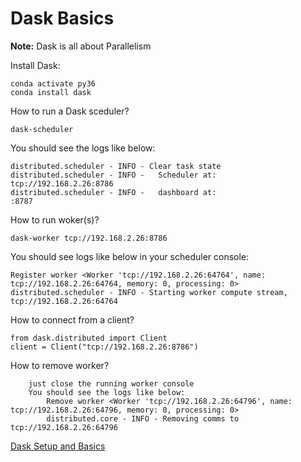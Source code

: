 # Dask Basics

**Note:** Dask is all about Parallelism



Install Dask:
```
conda activate py36
conda install dask
```

How to run a Dask sceduler?
```
dask-scheduler
```
You should see the logs like below:
```
distributed.scheduler - INFO - Clear task state
distributed.scheduler - INFO -   Scheduler at:   tcp://192.168.2.26:8786
distributed.scheduler - INFO -   dashboard at:                     :8787
```

How to run woker(s)?
```
dask-worker tcp://192.168.2.26:8786
```
You should see logs like below in your scheduler console:
```
Register worker <Worker 'tcp://192.168.2.26:64764', name: tcp://192.168.2.26:64764, memory: 0, processing: 0>
distributed.scheduler - INFO - Starting worker compute stream, tcp://192.168.2.26:64764
```

How to connect from a client?
```
from dask.distributed import Client
client = Client("tcp://192.168.2.26:8786")
```

How to remove worker?
```
	just close the running worker console
	You should see the logs like below:
		Remove worker <Worker 'tcp://192.168.2.26:64796', name: tcp://192.168.2.26:64796, memory: 0, processing: 0>
		distributed.core - INFO - Removing comms to tcp://192.168.2.26:64796
```

[Dask Setup and Basics](https://www.youtube.com/watch?v=TQM9zIBzNBo)